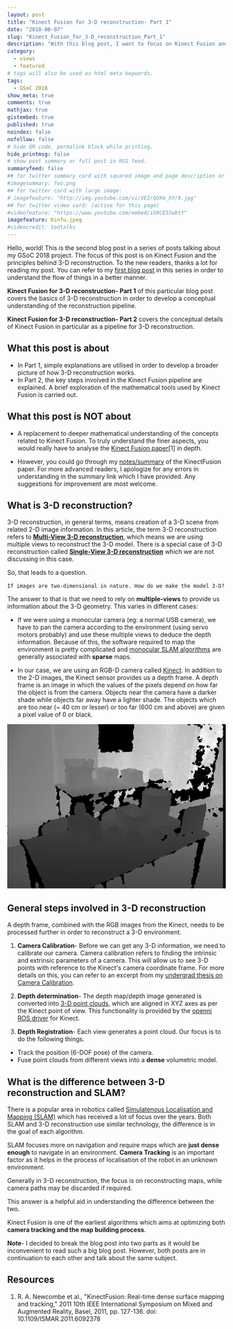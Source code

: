 ```yaml
---
layout: post
title: "Kinect Fusion for 3-D reconstruction- Part 1"
date: "2018-08-07"
slug: "Kinect_Fusion_for_3-D_reconstruction_Part_1"
description: "With this blog post, I want to focus on Kinect Fusion and the overall philosophy behind 3-D reconstruction explained in a simple fashion"
category: 
  - views
  - featured
# tags will also be used as html meta keywords.
tags:
  - GSoC 2018
show_meta: true
comments: true
mathjax: true
gistembed: true
published: true
noindex: false
nofollow: false
# hide QR code, permalink block while printing.
hide_printmsg: false
# show post summary or full post in RSS feed.
summaryfeed: false
## for twitter summary card with squared image and page description or page excerpt:
#imagesummary: foo.png
## for twitter card with large image:
# imagefeature: "http://img.youtube.com/vi/VEIrQUXm_hY/0.jpg"
## for twitter video card: (active for this page)
#videofeature: "https://www.youtube.com/embed/iG9CE55wbtY"
imagefeature: Kinfu.jpeg
#videocredit: tedtalks
---
```


Hello, world! This is the second blog post in a series of posts talking about my GSoC 2018 project. The focus of this post is on Kinect Fusion and the principles behind 3-D reconstruction. To the new readers, thanks a lot for reading my post. You can refer to my [first blog post](https://aadityasaraiya.github.io//blog/2018/07/16/GSoC_2018_with_ROS_Industrial/) in this series in order to understand the flow of things in a better manner. 

<!--more-->


**Kinect Fusion for 3-D reconstruction- Part 1** of this particular blog post covers the basics of 3-D reconstruction in order to develop a conceptual understanding of the reconstruction pipeline. 

**Kinect Fusion for 3-D reconstruction- Part 2** covers the conceptual details of Kinect Fusion in particular as a pipeline for 3-D reconstruction. 


## What this post is about

+ In Part 1, simple explanations are utilised in order to develop a broader picture of how 3-D reconstruction works. 
+ In Part 2, the key steps involved in the Kinect Fusion pipeline are explained. A brief exploration of the mathematical tools used by Kinect Fusion is carried out. 

## What this post is NOT about 

+ A replacement to deeper mathematical understanding of the concepts related to Kinect Fusion. To truly understand the finer aspects, you would really have to analyse the [Kinect Fusion paper](https://www.microsoft.com/en-us/research/wp-content/uploads/2016/02/ismar2011.pdf)[1] in depth.
 
+ However, you could go through my [notes/summary](https://github.com/ros-industrial/workcell_explorer/wiki/Summary-of-the-'KinectFusion:-Real-Time-Dense-Surface-Mapping-and-Tracking'-paper) of the KinectFusion paper. For more advanced readers, I apologize for any errors in understanding in the summary link which I have provided. Any suggestions for improvement are most welcome. 

## What is 3-D reconstruction?

3-D reconstruction, in general terms, means creation of a 3-D scene from related 2-D image information. In this article, the term 3-D reconstruction refers to [**Multi-View 3-D reconstruction**](https://vision.in.tum.de/research/image-based_3d_reconstruction/multiviewreconstruction), which means we are using multiple views to reconstruct the 3-D model. There is a special case of 3-D reconstruction called [**Single-View 3-D reconstruction**](https://vision.in.tum.de/research/image-based_3d_reconstruction/singleviewreconstruction) which we are not discussing in this case. 

So, that leads to a question. 

~~~
If images are two-dimensional in nature. How do we make the model 3-D? 
~~~

The answer to that is that we need to rely on **multiple-views** to provide us information about the 3-D geometry. This varies in different cases: 

+ If we were using a monocular camera (eg: a normal USB camera), we have to pan the camera according to the environment (using servo motors probably) and use these multiple views to deduce the depth information. Because of this, the software required to map the environment is pretty complicated and [monocular SLAM algorithms](https://www.doc.ic.ac.uk/~ab9515/introductiontomonocular.html) are generally associated with **sparse** maps. 

+ In our case, we are using an RGB-D camera called [Kinect](https://www.jameco.com/jameco/workshop/howitworks/xboxkinect.html). In addition to the 2-D images, the Kinect sensor provides us a depth frame. A depth frame is an image in which the values of the pixels depend on how far the object is from the camera. Objects near the camera have a darker shade while objects far away have a lighter shade. The objects which are too near (~ 40 cm or lesser) or too far (600 cm and above) are given a pixel value of 0 or black. 

![An Example Depth frame](/images/6_8_2018/depth_map.png)

## General steps involved in 3-D reconstruction

A depth frame, combined with the RGB images from the Kinect, needs to be processed further in order to reconstruct a 3-D environment. 

1. **Camera Calibration**- Before we can get any 3-D information, we need to calibrate our camera. Camera calibration refers to finding the intrinsic and extrinsic parameters of a camera. This will allow us to see 3-D points with reference to the Kinect's camera coordinate frame. For more details on this, you can refer to an excerpt from my [undergrad thesis on Camera Calibration](https://drive.google.com/open?id=1hmw90io50R6-XWrM2tfVmhjSRuq1BLlW). 

2. **Depth determination**- The depth map/depth image generated is converted into [3-D point clouds](https://en.wikipedia.org/wiki/Point_cloud), which are aligned in XYZ axes as per the Kinect point of view. This functionality is provided by the [openni ROS driver](http://wiki.ros.org/openni_launch) for Kinect. 

3. **Depth Registration**- Each view generates a point cloud. Our focus is to do the following things. 

+ Track the position (6-DOF pose) of the camera.  
+ Fuse point clouds from different views into a **dense** volumetric model.


## What is the difference between 3-D reconstruction and SLAM? 

There is a popular area in robotics called [Simulatenous Localisation and Mapping (SLAM)](https://en.wikipedia.org/wiki/Simultaneous_localization_and_mapping) which has received a lot of focus over the years. Both SLAM and 3-D reconstruction use similar technology, the difference is in the goal of each algorithm.

SLAM focuses more on navigation and require maps which are **just dense enough** to navigate in an environment. **Camera Tracking** is an important factor as it helps in the process of localisation of the robot in an unknown environment. 

Generally in 3-D reconstruction, the focus is on reconstructing maps, while camera paths may be discarded if required. 

This answer is a helpful aid in understanding the difference between the two. 

Kinect Fusion is one of the earliest algorithms which aims at optimizing both **camera tracking and the map building process**.

**Note**- I decided to break the blog post into two parts as it would be inconvenient to read such a big blog post. However, both posts are in continuation to each other and talk about the same subject. 

## Resources 

1. R. A. Newcombe et al., "KinectFusion: Real-time dense surface mapping and tracking," 2011 10th IEEE International Symposium on Mixed and Augmented Reality, Basel, 2011, pp. 127-136.
doi: 10.1109/ISMAR.2011.6092378



[^3]: [About]({{ site.url }}/about)


